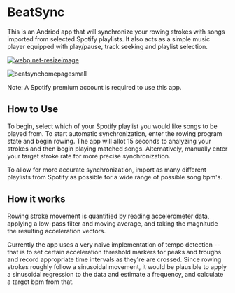 # BeatSync 
This is an Andriod app that will synchronize your rowing strokes with songs imported from selected Spotify playlists.
It also acts as a simple music player equipped with play/pause, track seeking and playlist selection.


[![webp net-resizeimage](https://user-images.githubusercontent.com/22259451/30799126-cba264da-a1a9-11e7-87d3-cb4a000ad537.png)](https://play.google.com/store/apps/details?id=com.benupenieks.beatsync&hl=en)

![beatsynchomepagesmall](https://user-images.githubusercontent.com/22259451/30777997-a335bc72-a096-11e7-8228-72264d5cf129.png)

Note: A Spotify premium account is required to use this app.
## How to Use

To begin, select which of your Spotify playlist you would like songs to be played from. To start automatic synchronization, enter the rowing program state and begin rowing. The app will allot 15 seconds to analyzing your strokes and then begin playing matched songs. Alternatively, manually enter your target stroke rate for more precise synchronization.

To allow for more accurate synchronization, import as many different playlists from Spotify as possible for a wide range of possible song bpm's.

## How it works

Rowing stroke movement is quantified by reading accelerometer data, applying a low-pass filter and moving average,
and taking the magnitude the resulting acceleration vectors.

Currently the app uses a very naive implementation of tempo detection -- that is to set certain acceleration
threshold markers for peaks and troughs and record appropriate time intervals as they're are crossed. Since rowing strokes roughly follow a sinusoidal movement, it would be plausible to apply a sinusoidal regression to the data and estimate
a frequency, and calculate a target bpm from that.
